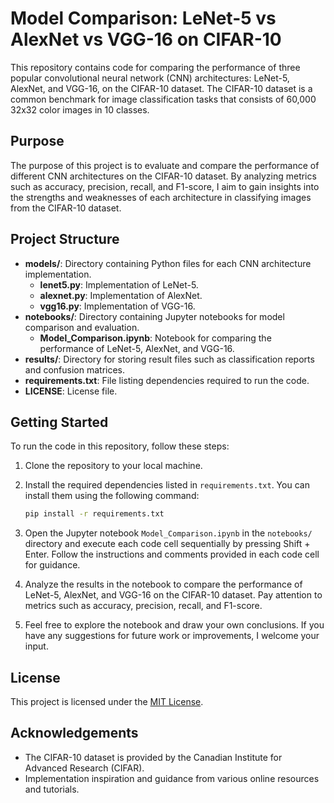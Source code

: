 # Model Comparison: LeNet-5 vs AlexNet vs VGG-16 on CIFAR-10

This repository contains code for comparing the performance of three popular convolutional neural network (CNN) architectures: LeNet-5, AlexNet, and VGG-16, on the CIFAR-10 dataset. The CIFAR-10 dataset is a common benchmark for image classification tasks that consists of 60,000 32x32 color images in 10 classes.

## Purpose

The purpose of this project is to evaluate and compare the performance of different CNN architectures on the CIFAR-10 dataset. By analyzing metrics such as accuracy, precision, recall, and F1-score, I aim to gain insights into the strengths and weaknesses of each architecture in classifying images from the CIFAR-10 dataset.

## Project Structure

- **models/**: Directory containing Python files for each CNN architecture implementation.
  - **lenet5.py**: Implementation of LeNet-5.
  - **alexnet.py**: Implementation of AlexNet.
  - **vgg16.py**: Implementation of VGG-16.
- **notebooks/**: Directory containing Jupyter notebooks for model comparison and evaluation.
  - **Model_Comparison.ipynb**: Notebook for comparing the performance of LeNet-5, AlexNet, and VGG-16.
- **results/**: Directory for storing result files such as classification reports and confusion matrices.
- **requirements.txt**: File listing dependencies required to run the code.
- **LICENSE**: License file.

## Getting Started 

To run the code in this repository, follow these steps:

1. Clone the repository to your local machine.
2. Install the required dependencies listed in `requirements.txt`. You can install them using the following command:

    ```bash
    pip install -r requirements.txt
    ```

3. Open the Jupyter notebook `Model_Comparison.ipynb` in the `notebooks/` directory and execute each code cell sequentially by pressing Shift + Enter. Follow the instructions and comments provided in each code cell for guidance.

4. Analyze the results in the notebook to compare the performance of LeNet-5, AlexNet, and VGG-16 on the CIFAR-10 dataset. Pay attention to metrics such as accuracy, precision, recall, and F1-score.

5. Feel free to explore the notebook and draw your own conclusions. If you have any suggestions for future work or improvements, I welcome your input.

## License

This project is licensed under the [MIT License](LICENSE).

## Acknowledgements

- The CIFAR-10 dataset is provided by the Canadian Institute for Advanced Research (CIFAR).
- Implementation inspiration and guidance from various online resources and tutorials.
